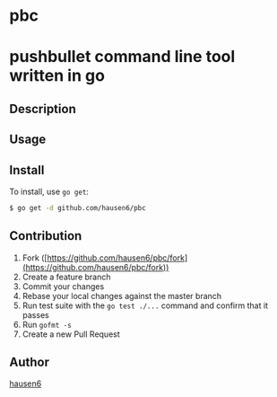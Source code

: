 # pbc
pushbullet command line tool written in go
=======

## Description

## Usage

## Install

To install, use `go get`:

```bash
$ go get -d github.com/hausen6/pbc
```

## Contribution

1. Fork ([https://github.com/hausen6/pbc/fork](https://github.com/hausen6/pbc/fork))
1. Create a feature branch
1. Commit your changes
1. Rebase your local changes against the master branch
1. Run test suite with the `go test ./...` command and confirm that it passes
1. Run `gofmt -s`
1. Create a new Pull Request

## Author

[hausen6](https://github.com/hausen6)

